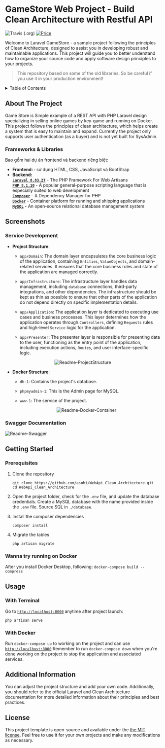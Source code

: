 # GameStore Web Project - Build Clean Architecture with Restful API

![Travis (.org)](https://travis-ci.org/vietnam-devs/coolstore-microservices.svg?branch=master)
[![Price](https://img.shields.io/badge/price-FREE-0098f7.svg)](https://github.com/vietnam-devs/coolstore-microservices/blob/master/LICENSE)

Welcome to Laravel GameStore - a sample project following the principles of Clean Architecture, designed to assist you in developing robust and maintainable applications. This project will guide you to better understand how to organize your source code and apply software design principles to your projects.

> This repository based on some of the old libraries. So be careful if you use it in your production environment!

<details>
  <summary>Table of Contents</summary>
  <ol>
    <li>
      <a href="#about-the-project">About The Project</a>
      <ul>
        <li><a href="#built-with">Frameworks & Libraries</a></li>
      </ul>
    </li>
    <li>
      <a href="#screen-shots">Screenshots</a>
      <ul>
        <li><a href="#service-development">Service Development</a></li>
        <ul>
          <li><a href="#project-structure">Project Structure</a></li>
          <li><a href="#docker-structure">Docker Structure</a></li>
        </ul>
        <li><a href="#swagger-documentation">Swagger Documentation</a></li>
      </ul>
    </li>
    <li>
      <a href="#getting-started">Getting Started</a>
      <ul>
        <li><a href="#prerequisites">Prerequisites</a></li>
        <li><a href="#try-docker">Wanna try running on Docker</a></li>
      </ul>
    </li>
    <li>
      <a href="#usage">Usage</a>
      <ul>
        <li><a href="#with-terminal">With Terminal</a></li>
        <li><a href="#with-docker">With Docker</a></li>
      </ul>
    </li>
    <li><a href="#add-info">Additional Information</a></li>
    <li><a href="#license">License</a></li>
  </ol>
</details>

## About The Project

Game Store is Simple example of a REST API with PHP Laravel design specializing in selling online games by key-game and running on Docker. This project follows the principles of clean architecture, which helps create a system that is easy to maintain and expand. Currently the project only supports user authentication (as a buyer) and is not yet built for SysAdmin.

### Frameworks & Libraries

Bao gồm hai dự án frontend và backend riêng biệt:

- **Frontend:** : sử dụng HTML, CSS, JavaScript và BootStrap
- **Backend:**  
  **[`Laravel 8.83.27`](https://laravel.com/)** - The PHP Framework For Web Artisans  
  **[`PHP 8.1.10`](https://www.php.net/)** - A popular general-purpose scripting language that is especially suited to web development  
  **[`Composer`](https://getcomposer.org/)** - A Dependency Manager for PHP  
  **[`Docker`](https://www.docker.com/)** - Container platform for running and shipping applications  
  **[`MySQL`](https://www.mysql.com/)** - An open-source relational database management system

## Screenshots

### Service Development

- **Project Structure**:

  - `app/Domain`: The domain layer encapsulates the core business logic of the application, containing `Entities`, `ValueObjects`, and domain-related services. It ensures that the core business rules and state of the application are managed correctly.

  - `app/Infrastructure`: The infrastructure layer handles data management, including `database` connections, third-party integrations, and other dependencies. The infrastructure should be kept as thin as possible to ensure that other parts of the application do not depend directly on specific implementation details.

  - `app/Application`: The application layer is dedicated to executing use cases and business processes. This layer determines how the application operates through `Controllers`, defining `Requests` rules and high-level `Service` logic for the application.

  - `app/Presenter`: The presenter layer is responsible for presenting data to the user, functioning as the entry point of the application, including execution actions, `Routes`, and user interface-specific logic.

<p align="center">
  <img src="https://github.com/asnhi/WebApi_Clean_Architecture/assets/104200613/253d6523-205f-4bf4-8915-12c24eebf62e" alt="Readme-ProjectStructure">
</p>

- **Docker Structure**:

  - `db-1`: Contains the project's database.

  - `phpmyadmin-1`: This is the Admin page for MySQL.

  - `www-1`: The service of the project.

  <p align="center">
    <img src="https://github.com/asnhi/WebApi_Clean_Architecture/assets/104200613/84ca7bad-c909-41c3-b294-fcf96a874897" alt="Readme-Docker-Container">
  </p>

### Swagger Documentation

![Readme-Swagger](https://github.com/asnhi/WebApi_Clean_Architecture/assets/104200613/e6a5f4fb-af49-4c5b-b629-5c5a4ca3138c)

## Getting Started

### Prerequisites

1. Clone the repository

    ```
    git clone https://github.com/asnhi/WebApi_Clean_Architecture.git
    cd WebApi_Clean_Architecture
    ```

2. Open the project folder, check for the `.env` file, and update the database credentials. Create a MySQL database with the name provided inside the `.env` file. Source SQL in `./database`.

3. Install the composer dependencies

    ```
    composer install
    ```

4. Migrate the tables

    ```
    php artisan migrate
    ```

### Wanna try running on Docker

After you install Docker Desktop, following:
    ```
    docker-compose build --compress
    ```

## Usage

### With Terminal

Go to [`http://localhost:8000`](http://localhost:8000) anytime after project launch:

```
php artisan serve
```
### With Docker
Run `docker-compose up` to working on the project and can use [`http://localhost:8000`](http://localhost:8000)
Remember to run `docker-compose down` when you're done working on the project to stop the application and associated services.

## Additional Information
You can adjust the project structure and add your own code. Additionally, you should refer to the official Laravel and Clean Architecture documentation for more detailed information about their principles and best practices.

## License
This project template is open-source and available under the [the MIT license](https://github.com/vietnam-devs/coolstore-microservices/blob/master/LICENSE). Feel free to use it for your own projects and make any modifications as necessary.
